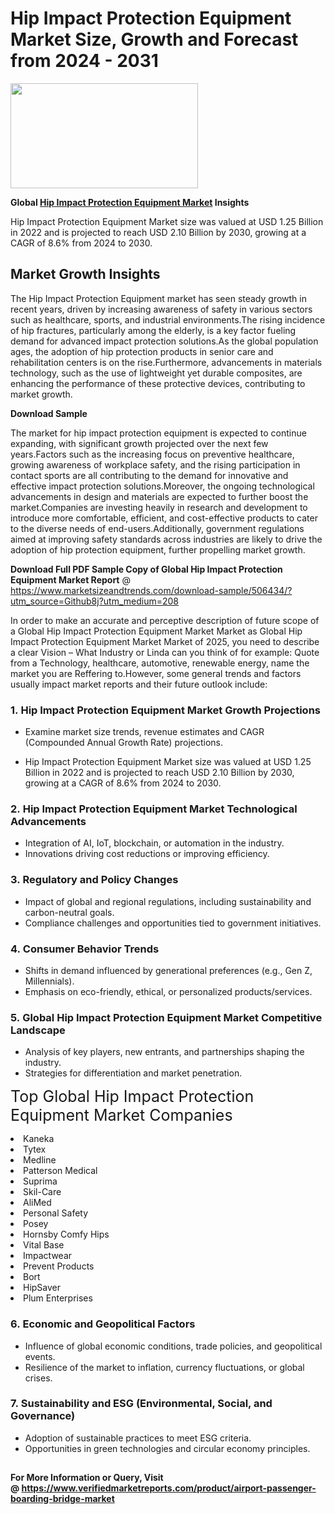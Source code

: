 <H1>Hip Impact Protection Equipment Market Size, Growth and Forecast from 2024 - 2031</H1><img class="aligncenter size-medium wp-image-584254" src="https://thirdeyenews.in/wp-content/uploads/2024/09/Global-Market-Research-300x168.jpeg" alt="" width="300" height="168" /><p><strong>Global&nbsp;<a href="https://www.marketsizeandtrends.com/download-sample/506434/?utm_source=Github8j?utm_medium=208">Hip Impact Protection Equipment Market</a> Insights</strong></p><p>Hip Impact Protection Equipment Market size was valued at USD 1.25 Billion in 2022 and is projected to reach USD 2.10 Billion by 2030, growing at a CAGR of 8.6% from 2024 to 2030.</p><p><h2>Market Growth Insights</h2> <p>The Hip Impact Protection Equipment market has seen steady growth in recent years, driven by increasing awareness of safety in various sectors such as healthcare, sports, and industrial environments.The rising incidence of hip fractures, particularly among the elderly, is a key factor fueling demand for advanced impact protection solutions.As the global population ages, the adoption of hip protection products in senior care and rehabilitation centers is on the rise.Furthermore, advancements in materials technology, such as the use of lightweight yet durable composites, are enhancing the performance of these protective devices, contributing to market growth.</p> <p><strong>Download Sample</strong></p> <p>The market for hip impact protection equipment is expected to continue expanding, with significant growth projected over the next few years.Factors such as the increasing focus on preventive healthcare, growing awareness of workplace safety, and the rising participation in contact sports are all contributing to the demand for innovative and effective impact protection solutions.Moreover, the ongoing technological advancements in design and materials are expected to further boost the market.Companies are investing heavily in research and development to introduce more comfortable, efficient, and cost-effective products to cater to the diverse needs of end-users.Additionally, government regulations aimed at improving safety standards across industries are likely to drive the adoption of hip protection equipment, further propelling market growth.</p> <p><span class=""><strong>Download Full PDF Sample Copy of Global Hip Impact Protection Equipment Market Report</strong> @ <a href="https://www.marketsizeandtrends.com/download-sample/506434/?utm_source=Github8j?utm_medium=208" target="_blank">https://www.marketsizeandtrends.com/download-sample/506434/?utm_source=Github8j?utm_medium=208</a></span></p><p>In order to make an accurate and perceptive description of future scope of a Global&nbsp;Hip Impact Protection Equipment Market Market as Global&nbsp;Hip Impact Protection Equipment Market Market of 2025, you need to describe a clear Vision &ndash; What Industry or Linda can you think of for example: Quote from a Technology, healthcare, automotive, renewable energy, name the market you are Reffering to.However, some general trends and factors usually impact market reports and their future outlook include:</p><h3>1.&nbsp;<strong>Hip Impact Protection Equipment Market Growth Projections</strong></h3><ul><li>Examine market size trends, revenue estimates and CAGR (Compounded Annual Growth Rate) projections.</li><li><p>Hip Impact Protection Equipment Market size was valued at USD 1.25 Billion in 2022 and is projected to reach USD 2.10 Billion by 2030, growing at a CAGR of 8.6% from 2024 to 2030.</p></li></ul><h3>2.&nbsp;<strong>Hip Impact Protection Equipment Market Technological Advancements</strong></h3><ul><li>Integration of AI, IoT, blockchain, or automation in the industry.</li><li>Innovations driving cost reductions or improving efficiency.</li></ul><h3>3.&nbsp;<strong>Regulatory and Policy Changes</strong></h3><ul><li>Impact of global and regional regulations, including sustainability and carbon-neutral goals.</li><li>Compliance challenges and opportunities tied to government initiatives.</li></ul><h3>4.&nbsp;<strong>Consumer Behavior Trends</strong></h3><ul><li>Shifts in demand influenced by generational preferences (e.g., Gen Z, Millennials).</li><li>Emphasis on eco-friendly, ethical, or personalized products/services.</li></ul><h3>5.&nbsp;<strong>Global Hip Impact Protection Equipment Market Competitive Landscape</strong></h3><ul><li>Analysis of key players, new entrants, and partnerships shaping the industry.</li><li>Strategies for differentiation and market penetration.</li></ul><p data-pm-slice="1 1 []"><span style="color: inherit; font-family: inherit; font-size: 25px;">Top Global Hip Impact Protection Equipment Market Companies</span></p><div class="" data-test-id=""><p><li>Kaneka</li><li> Tytex</li><li> Medline</li><li> Patterson Medical</li><li> Suprima</li><li> Skil-Care</li><li> AliMed</li><li> Personal Safety</li><li> Posey</li><li> Hornsby Comfy Hips</li><li> Vital Base</li><li> Impactwear</li><li> Prevent Products</li><li> Bort</li><li> HipSaver</li><li> Plum Enterprises</li></p></div><h3>6.&nbsp;<strong>Economic and Geopolitical Factors</strong></h3><ul><li>Influence of global economic conditions, trade policies, and geopolitical events.</li><li>Resilience of the market to inflation, currency fluctuations, or global crises.</li></ul><h3>7.&nbsp;<strong>Sustainability and ESG (Environmental, Social, and Governance)</strong></h3><ul><li>Adoption of sustainable practices to meet ESG criteria.</li><li>Opportunities in green technologies and circular economy principles.</li></ul><h2><strong style="font-size: 14px;">For More Information or Query, Visit @&nbsp;</strong><a style="background-color: #ffffff; font-size: 14px;" href="https://www.marketsizeandtrends.com/report/hip-impact-protection-equipment-market/" target="_blank">https://www.verifiedmarketreports.com/product/airport-passenger-boarding-bridge-market</a></h2>